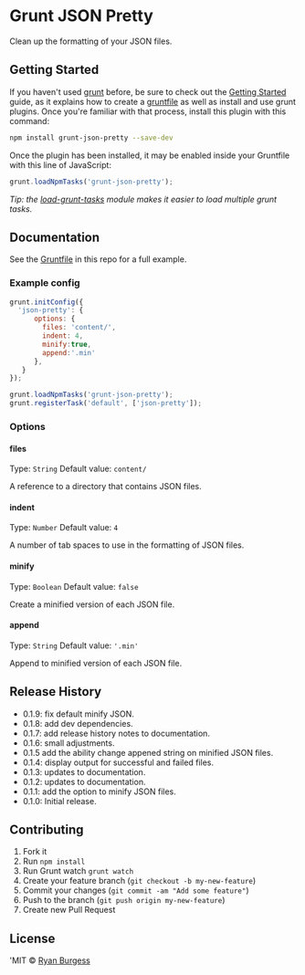 Grunt JSON Pretty
=================

Clean up the formatting of your JSON files.

## Getting Started

If you haven't used [grunt][] before, be sure to check out the [Getting Started][] guide, as it explains how to create a [gruntfile][Getting Started] as well as install and use grunt plugins. Once you're familiar with that process, install this plugin with this command:

```sh
npm install grunt-json-pretty --save-dev
```

Once the plugin has been installed, it may be enabled inside your Gruntfile with this line of JavaScript:

```js
grunt.loadNpmTasks('grunt-json-pretty');
```

*Tip: the [load-grunt-tasks](https://github.com/sindresorhus/load-grunt-tasks) module makes it easier to load multiple grunt tasks.*

[grunt]: http://gruntjs.com
[Getting Started]: https://github.com/gruntjs/grunt/wiki/Getting-started


## Documentation

See the [Gruntfile](Gruntfile.js) in this repo for a full example.


### Example config

```js
grunt.initConfig({
  'json-pretty': {
      options: {
        files: 'content/',
        indent: 4,
        minify:true,
        append:'.min'
      },
   }
});

grunt.loadNpmTasks('grunt-json-pretty');
grunt.registerTask('default', ['json-pretty']);
```
### Options

#### files
Type: `String`
Default value: `content/`

A reference to a directory that contains JSON files.

#### indent
Type: `Number`
Default value: `4`

A number of tab spaces to use in the formatting of JSON files.

#### minify
Type: `Boolean`
Default value: `false`

Create a minified version of each JSON file.

#### append
Type: `String`
Default value: `'.min'`

Append to minified version of each JSON file.

## Release History
* 0.1.9: fix default minify JSON.
* 0.1.8: add dev dependencies.
* 0.1.7: add release history notes to documentation.
* 0.1.6: small adjustments.
* 0.1.5 add the ability change appened string on minified JSON files.
* 0.1.4: display output for successful and failed files.
* 0.1.3: updates to documentation.
* 0.1.2: updates to documentation.
* 0.1.1: add the option to minify JSON files.
* 0.1.0: Initial release.

## Contributing
1. Fork it
2. Run `npm install`
3. Run Grunt watch `grunt watch`
4. Create your feature branch (`git checkout -b my-new-feature`)
5. Commit your changes (`git commit -am "Add some feature"`)
6. Push to the branch (`git push origin my-new-feature`)
7. Create new Pull Request

## License
'MIT © [Ryan Burgess](http://github.com/ryanburgess)
